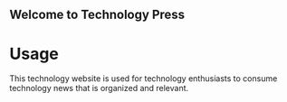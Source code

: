 ## Welcome to Technology Press

# Usage
This technology website is used for technology enthusiasts to consume technology news that is organized and relevant.
